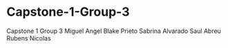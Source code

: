 # Capstone-1-Group-3
Capstone 1 Group 3 
Miguel Angel
Blake Prieto
Sabrina Alvarado
Saul Abreu
Rubens Nicolas
